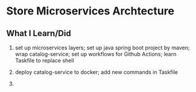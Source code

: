 # Store Microservices Archtecture

## What I Learn/Did

1. set up microservices layers; set up java spring boot project by maven; wrap catalog-service; set up workflows for Github Actions; learn Taskfile to replace shell

2. deploy catalog-service to docker; add new commands in Taskfile

3.
